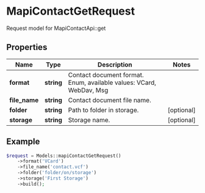 # MapiContactGetRequest

Request model for MapiContactApi::get

## Properties

Name | Type | Description | Notes
---- | ---- | ----------- | -----
**format** | **string**| Contact document format. Enum, available values: VCard, WebDav, Msg |
**file_name** | **string**| Contact document file name. |
**folder** | **string**| Path to folder in storage. | [optional]
**storage** | **string**| Storage name. | [optional]

## Example
```php
$request = Models::mapiContactGetRequest()
    ->format('VCard')
    ->file_name('contact.vcf')
    ->folder('folder/on/storage')
    ->storage('First Storage')
    ->build();
```

